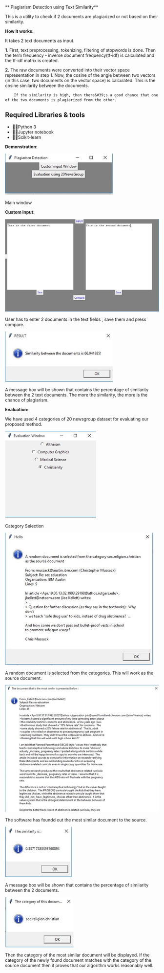 **                     Plagiarism Detection using Text Similarity**

This is a utility to check if 2 documents are plagiarized or not based on their similarity.

**How it works:**

It takes 2 text documents as input.

**1**. First, text preprocessing, tokenizing, filtering of stopwords is done. Then  the term frequency - inverse document frequency(tf-idf) is calculated and the tf-idf matrix  is created.

**2.** The raw documents were converted into their vector space representation in step 1. Now, the cosine of the angle between two vectors (in this case, two documents on the vector space) is calculated. This is the cosine similarity between the documents.

        If the similarity is high, then there&#39;s a good chance that one of the two documents is plagiarized from the other.

## **Required Libraries &amp; tools**

- Python 3
- Jupyter notebook
- Scikit-learn

**Demonstration:**

 ![main_window](/images/main_window.png?raw=true "Main Window")

Main window

**Custom Input:**

 ![custom_input](/images/custom_input.png?raw=true "Custom Input")

User has to enter 2 documents in the text fields , save them and press compare.

 ![custom_result](/images/custom_result.png?raw=true "Custom Result")

A message box will be shown that contains the percentage of similarity between the 2 text documents. The more the similarity, the more is the chance of plagiarism.



**Evaluation:**

We have used 4 categories of 20 newsgroup dataset for evaluating our proposed method.

 ![evaluation_window](/images/evaluation_window.png?raw=true "Evaluation Window")

Category Selection

 ![category_selection](/images/category_selection.png?raw=true "Random Source")

A random document is selected from the categories. This will work as the source document.

 ![similar_doc](/images/similar_doc.PNG?raw=true "Most Similar Document")

The software has foundd out the most similar document to the source.

 ![eval_similarity](/images/eval_similarity.png?raw=true "")

A message box will be shown that contains the percentage of similarity between the 2 documents.

 ![eval_category](/images/eval_category.png?raw=true)

Then the category of the most similar document will be displayed. If the category of the newly found document matches with the category of the source document then it proves that our algorithm works reasonably well.
